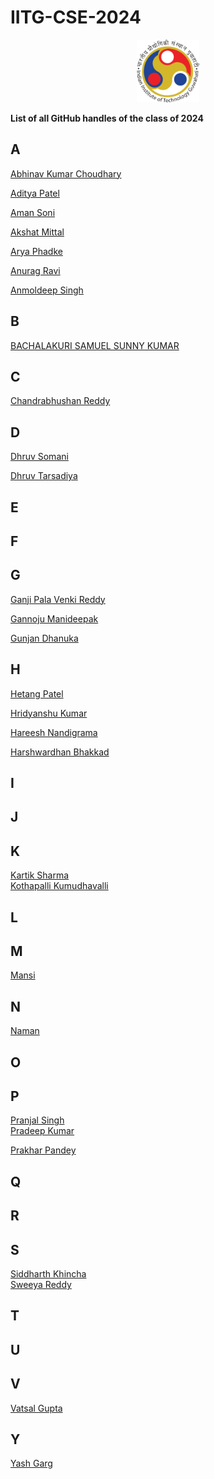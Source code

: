 # IITG-CSE-2024

<p align="center">
<img src="./assets/iitg_logo.png" width="100" height="100"/>
</p>

**List of all GitHub handles of the class of 2024**<br>

## A

[Abhinav Kumar Choudhary](https://github.com/IamAbhi12)<br>

[Aditya Patel](https://github.com/Adi-183)<br>

[Aman Soni](https://github.com/ssamansoni)<br>

[Akshat Mittal](https://github.com/akshatmittal2002)<br>

[Arya Phadke](https://github.com/phadkearya)<br>

[Anurag Ravi](https://github.com/Anurag-ravi)<br>

[Anmoldeep Singh](https://github.com/mortal-ghost)<br>

## B

[BACHALAKURI SAMUEL SUNNY KUMAR](https://github.com/samuel-web2002)<br>

## C

[Chandrabhushan Reddy](https://github.com/demongod11)<br>

## D

[Dhruv Somani](https://github.com/dhruvsomani)<br>

[Dhruv Tarsadiya](https://github.com/DrDoofinstein)<br>

## E

## F

## G

[Ganji Pala Venki Reddy](https://github.com/PalaVenkiReddy)<br>

[Gannoju Manideepak](https://github.com/shield12345)<br>

[Gunjan Dhanuka](https://github.com/GunjanDhanuka)<br>

## H

[Hetang Patel](https://github.com/hetang7802)<br>

[Hridyanshu Kumar](https://github.com/hridyanshuk)<br>

[Hareesh Nandigrama](https://github.com/Hareesh-Nandigrama)<br>

[Harshwardhan Bhakkad](https://github.com/HarshBhakkad)<br>

## I

## J

## K

[Kartik Sharma](https://github.com/kaisawesome)<br>
[Kothapalli Kumudhavalli](https://github.com/kk-2603)<br>

## L

## M

[Mansi](https://github.com/AnMaJ)<br>

## N
[Naman](https://github.com/Naman-72)<br>
## O

## P

[Pranjal Singh](https://github.com/pranjal198)<br>
[Pradeep Kumar](https://github.com/sirus-max)<br>

[Prakhar Pandey](https://github.com/p-prakhar)<br>

## Q

## R

## S

[Siddharth Khincha](https://github.com/siddharthkhincha)<br>
[Sweeya Reddy](https://github.com/sweeya2)<br>

## T

## U

## V

[Vatsal Gupta](https://github.com/vatsal-ts)<br>

## Y

[Yash Garg](https://github.com/YashGargIND)<br>
